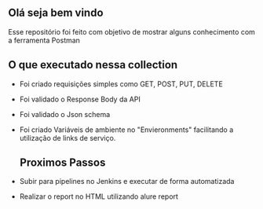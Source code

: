 ## Olá seja bem vindo

  Esse repositório foi feito com objetivo de mostrar alguns conhecimento com a ferramenta Postman

## O que executado nessa collection 

- Foi criado requisições simples como GET, POST, PUT, DELETE
- Foi validado o Response Body da API 
- Foi validado o Json schema
- Foi criado Variáveis de ambiente no "Envieronments" facilitando a utilização de links de serviço.

  ## Proximos Passos
- Subir para pipelines no Jenkins e executar de forma automatizada
- Realizar o report no HTML utilizando alure report
